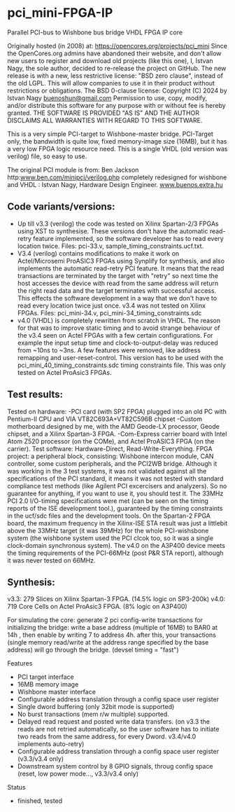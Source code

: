 # pci_mini-FPGA-IP
Parallel PCI-bus to Wishbone bus bridge VHDL FPGA IP core

Originally hosted (in 2008) at:
https://opencores.org/projects/pci_mini
Since the OpenCores.org admins have abandoned their website, and don't allow new users to register and download old projects (like this one), I, Istvan Nagy, the sole author, decided to re-release the project on GitHub. The new release is with a new, less restrictive license: "BSD zero clause", instead of the old LGPL. This will allow companies to use it in their product without restrictions or obligations.
The BSD 0-clause license: Copyright (C) 2024 by Istvan Nagy buenoshun@gmail.com 
Permission to use, copy, modify, and/or distribute this software for any purpose with or without fee is hereby granted. THE SOFTWARE IS PROVIDED "AS IS" AND THE AUTHOR DISCLAIMS ALL WARRANTIES WITH REGARD TO THIS SOFTWARE.

This is a very simple PCI-target to Wishbone-master bridge.
PCI-Target only, the bandwidth is quite low, fixed memory-image size (16MB), but it has a very low FPGA logic resource need.
This is a single VHDL (old version was verilog) file, so easy to use.

The original PCI module is from: Ben Jackson http:www.ben.com/minipci/verilog.php
completely redesigned for wishbone and VHDL : Istvan Nagy, Hardware Design Engineer. www.buenos.extra.hu

Code variants/versions:
-----------------------
- Up till v3.3 (verilog) the code was tested on Xilinx Spartan-2/3 FPGAs using XST to synthesise. These versions don't have the automatic read-retry feature implemented, so the software developer has to read every location twice. Files: pci-33.v, sample_timing_constraints.ucf.txt.
- V3.4 (verilog) contains modifications to make it work on Actel/Microsemi ProASIC3 FPGAs using Synplify for synthesis, and also implements the automatic read-retry PCI feature. It means that the read transactions are terminated by the target with "retry" so next time the host accesses the device with read from the same address will return the right read data and the target terminates with successful access. This effects the software development in a way that we don't have to read every location twice just once. v3.4 was not tested on Xilinx FPGAs. Files: pci_mini-34.v, pci_mini-34_timing_constraints.sdc
- v4.0 (VHDL) is completely rewritten from scratch in VHDL. The reason for that was to improve static timing and to avoid strange behaviour of the v3.4 seen on Actel FPGAs with a few certain configurations. For example the input setup time and clock-to-output-delay was reduced from ~10ns to ~3ns. A few features were removed, like address remapping and user-reset-control. This version has to be used with the pci_mini_40_timing_constraints.sdc timing constraints file. This was only tested on Actel ProAsic3 FPGAs.

Test results:
-------------
Tested on hardware:
-PCI card (with SP2 FPGA) plugged into an old PC with Pentium-II CPU and VIA VT82C693A+VT82C596B chipset
-Custom motherboard designed by me, with the AMD Geode-LX processor, Geode chipset, and a Xilinx Spartan-3 FPGA.
-Com-Express carrier board with Intel Atom Z520 processor (on the COMe), and Actel ProASIC3 FPGA (on the carrier).
Test software: Hardware-Direct, Read-Write-Everything.
FPGA project: a peripheral block, consisting: Wishbone intercon module, CAN controller, some custom peripherals, and the PCI2WB bridge.
Although it was working in the 3 test systems, it was not validated against all the specifications of the PCI standard, it means it was not tested with standard compliance test methods (like Agilent PCI excercisers and analyzers). So no guarantee for anything, if you want to use it, you should test it. The 33MHz PCI 2.0 I/O-timing specifications were met (can be seen on the timing reports of the ISE development tool.), guaranteed by the timing constraints in the ucf/sdc files and the development tools. On the Spartan-2 FPGA board, the maximum frequency in the Xilinx-ISE STA result was just a littlebit above the 33MHz target (it was 39MHz) for the whole PCI-wishsbone system (the wishbone system used the PCI clcok too, so it was a single clock-domain synchronous system). The v4.0 on the A3P400 device meets the timing requirements of the PCI-66MHz (post P&R STA report), although it was never tested on 66MHz.

Synthesis:
----------
v3.3: 279 Slices on Xilinx Spartan-3 FPGA. (14.5% logic on SP3-200k)
v4.0: 719 Core Cells on Actel ProAsic3 FPGA. (8% logic on A3P400)


For simulating the core: generate 2 pci config-write transactions for initializing the bridge: write a base address (multiple of 16MB) to BAR0 at 14h , then enable by writing 7 to address 4h. after this, your transactions (single memory read/write at the address range specified by the base address) will go through the bridge. (devsel timing = "fast")

Features
- PCI target interface
- 16MB memory image
- Wishbone master interface
- Configurable address translation through a config space user register
- Single dword buffering (only 32bit mode is supported)
- No burst transactions (mem r/w multiple) supported.
- Delayed read request and posted write data transfers. (on v3.3 the reads are not retried automatically, so the user software has to initiate two reads from the same address, for every Dword. v3.4/v4.0 implements auto-retry)
- Configurable address translation through a config space user register (v3.3/v3.4 only)
- Downstream system control by 8 GPIO signals, throug config space (reset, low power mode..., v3.3/v3.4 only)

Status
- finished, tested

